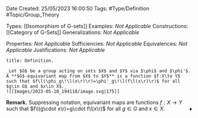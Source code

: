 <div class="topSpace"></div>

Date Created: 25/05/2023 16:00:50
Tags: #Type/Definition #Topic/Group_Theory

Types: [[Isomorphism of G-sets]]
Examples: _Not Applicable_
Constructions: [[Category of G-Sets]]
Generalizations: _Not Applicable_

Properties: _Not Applicable_
Sufficiencies: _Not Applicable_
Equivalences: _Not Applicable_
Justifications: _Not Applicable_

``` ad-Definition
title: Definition.

_Let $G$ be a group acting on sets $X$ and $Y$ via $\phi$ and $\phi'$. A **$G$-equivariant map from $X$ to $Y$** is a function $f:X\to Y$ such that $f\l(\phi_g\!\l(x\r)\r)=\phi'_g\!\l(f\l(x\r)\r)$ for all $g\in G$ and $x\in X$._
![[Images/2023-05-10_194110/image.svg|175]]

```

**Remark.** Suppressing notation, equivariant maps are functions $f:X\to Y$ such that $f\l(g\cdot x\r)=g\cdot f\l(x\r)$ for all $g\in G$ and $x\in X$.<span style="float:right;">$\blacklozenge$</span>
